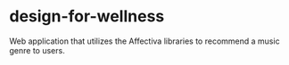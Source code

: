 # design-for-wellness
Web application that utilizes the Affectiva libraries to recommend a music genre to users.

